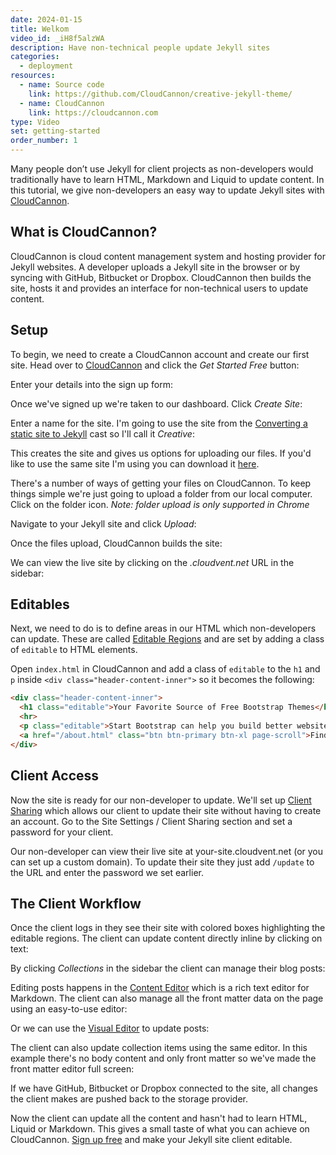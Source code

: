 ```yaml
---
date: 2024-01-15
title: Welkom
video_id: _iH8f5alzWA
description: Have non-technical people update Jekyll sites
categories:
  - deployment
resources:
  - name: Source code
    link: https://github.com/CloudCannon/creative-jekyll-theme/
  - name: CloudCannon
    link: https://cloudcannon.com
type: Video
set: getting-started
order_number: 1
---
```

Many people don’t use Jekyll for client projects as non-developers would traditionally have to learn HTML, Markdown and Liquid to update content. In this tutorial, we give non-developers an easy way to update Jekyll sites with [CloudCannon](https://cloudcannon.com).

## What is CloudCannon?

CloudCannon is cloud content management system and hosting provider for Jekyll websites. A developer uploads a Jekyll site in the browser or by syncing with GitHub, Bitbucket or Dropbox. CloudCannon then builds the site, hosts it and provides an interface for non-technical users to update content.

## Setup

To begin, we need to create a CloudCannon account and create our first site. Head over to [CloudCannon](https://cloudcannon.com) and click the *Get Started Free* button:

Enter your details into the sign up form:

Once we've signed up we're taken to our dashboard. Click *Create Site*:

Enter a name for the site. I'm going to use the site from the [Converting a static site to Jekyll](/jekyll-casts/converting-a-static-site-to-jekyll/) cast so I'll call it *Creative*:

This creates the site and gives us options for uploading our files. If you'd like to use the same site I'm using you can download it [here](https://github.com/CloudCannon/creative-jekyll-theme/archive/master.zip).

There's a number of ways of getting your files on CloudCannon. To keep things simple we're just going to upload a folder from our local computer. Click on the folder icon. *Note: folder upload is only supported in Chrome*

Navigate to your Jekyll site and click *Upload*:

Once the files upload, CloudCannon builds the site:

We can view the live site by clicking on the _.cloudvent.net_ URL in the sidebar:

## Editables

Next, we need to do is to define areas in our HTML which non-developers can update. These are called [Editable Regions](https://docs.cloudcannon.com/editing/editable-regions/) and are set by adding a class of `editable` to HTML elements.

Open `index.html` in CloudCannon and add a class of `editable` to the `h1` and `p` inside `<div class="header-content-inner">` so it becomes the following:

~~~ html
<div class="header-content-inner">
  <h1 class="editable">Your Favorite Source of Free Bootstrap Themes</h1>
  <hr>
  <p class="editable">Start Bootstrap can help you build better websites using the Bootstrap CSS framework! Just download your template and start going, no strings attached!</p>
  <a href="/about.html" class="btn btn-primary btn-xl page-scroll">Find Out More</a>
</div>
~~~

## Client Access

Now the site is ready for our non-developer to update. We'll set up [Client Sharing](https://docs.cloudcannon.com/sharing/client-sharing/) which allows our client to update their site without having to create an account. Go to the Site Settings / Client Sharing section and set a password for your client.

Our non-developer can view their live site at your-site.cloudvent.net (or you can set up a custom domain). To update their site they just add `/update` to the URL and enter the password we set earlier.

## The Client Workflow

Once the client logs in they see their site with colored boxes highlighting the editable regions. The client can update content directly inline by clicking on text:

By clicking _Collections_ in the sidebar the client can manage their blog posts:

Editing posts happens in the [Content Editor](https://docs.cloudcannon.com/editing/content-editor/) which is a rich text editor for Markdown. The client can also manage all the front matter data on the page using an easy-to-use editor:

Or we can use the [Visual Editor](https://docs.cloudcannon.com/editing/visual-editor/) to update posts:

The client can also update collection items using the same editor. In this example there's no body content and only front matter so we've made the front matter editor full screen:

If we have GitHub, Bitbucket or Dropbox connected to the site, all changes the client makes are pushed back to the storage provider.

Now the client can update all the content and hasn't had to learn HTML, Liquid or Markdown. This gives a small taste of what you can achieve on CloudCannon. [Sign up free](https://app.cloudcannon.com/users/sign_up) and make your Jekyll site client editable.
